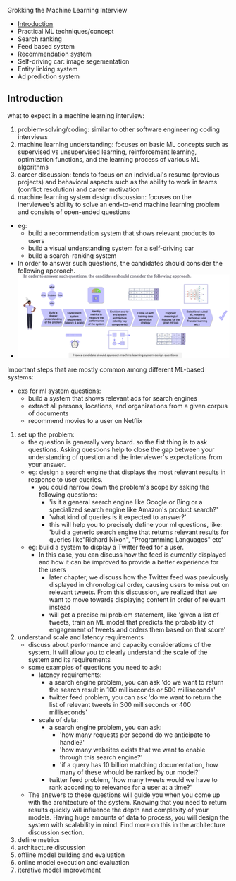 Grokking the Machine Learning Interview
- [Introduction](#intro)
- Practical ML techniques/concept
- Search ranking
- Feed based system
- Recommendation system
- Self-driving car: image segementation
- Entity linking system
- Ad prediction system

## Introduction
<a id='intro'></a>
what to expect in a machine learning interview:
1. problem-solving/coding: similar to other software engineering coding interviews
2. machine learning understanding: focuses on basic ML concepts such as supervised vs unsupervised learning, reinforcement learning, optimization functions, and the learning process of various ML algorithms
3. career discussion: tends to focus on an individual's resume (previous projects) and behavioral aspects such as the ability to work in teams (conflict resolution) and career motivation
4. machine learning system design discussion: focuses on the inerviewee's ability to solve an end-to-end machine learning problem and consists of open-ended questions
  - eg:
    - build a recommendation system that shows relevant products to users
    - build a visual understanding system for a self-driving car
    - build a search-ranking system
  - In order to answer such questions, the candidates should consider the following approach.
  - ![approach mlsd question](https://github.com/tinghe14/MLE-Learner/blob/bca807154e56615749720b044e15db6dccbd8d11/Machine%20Learning%20System%20Design/Educative%20Course/Grokking%20the%20Machine%20Learning%20Interview/approach%20mlsd%20question.png)
 
Important steps that are mostly common among different ML-based systems:
- exs for ml system questions:
  - build a system that shows relevant ads for search engines
  - extract all persons, locations, and organizations from a given corpus of documents
  - recommend movies to a user on Netflix
1. set up the problem:
   - the question is generally very board. so the fist thing is to ask questions. Asking questions help to close the gap between your understanding of question and the interviewer's expectations from your answer.
   - eg: design a search engine that displays the most relevant results in response to user queries.
     - you could narrow down the problem's scope by asking the following questions:
       - 'is it a general search engine like Google or Bing or a specialized search engine like Amazon's product search?'
       - 'what kind of queries is it expected to answer?'
       - this will help you to precisely define your ml questions, like: 'build a generic search engine that returns relevant results for queries like"Richard Nixon", "Programming Languages" etc'
    - eg: build a system to display a Twitter feed for a user.
      - In this case, you can discuss how the feed is currently displayed and how it can be improved to provide a better experience for the users
        - later chapter, we discuss how the Twitter feed was previously displayed in chronological order, causing users to miss out on relevant tweets. From this discussion, we realized that we want to move towards displaying content in order of relevant instead
        - will get a precise ml problem statement, like 'given a list of tweets, train an ML model that predicts the probability of engagement of tweets and orders them based on that score'
3. understand scale and latency requirements
   - discuss about performance and capacity considerations of the system. It will allow you to clearly understand the scale of the system and its requirements
   - some examples of questions you need to ask:
     - latency requirements:
       - a search engine problem, you can ask 'do we want to return the search result in 100 milliseconds or 500 milliseconds'
       - twitter feed problem, you can ask 'do we want to return the list of relevant tweets in 300 milliseconds or 400 milliseconds'
     - scale of data:
       - a search engine problem, you can ask:
         - 'how many requests per second do we anticipate to handle?'
         - 'how many websites exists that we want to enable through this search engine?'
         - 'if a query has 10 billion matching documentation, how many of these whould be ranked by our model?'
       - twitter feed problem, 'how many tweets would we have to rank according to relevance for a user at a time?'  
   - The answers to these questions will guide you when you come up with the architecture of the system. Knowing that you need to return results quickly will influence the depth and complexity of your models. Having huge amounts of data to process, you will design the system with scalability in mind. Find more on this in the architecture discussion section.
5. define metrics
6. architecture discussion
7. offline model building and evaluation
8. online model execution and evaluation
9. iterative model improvement
